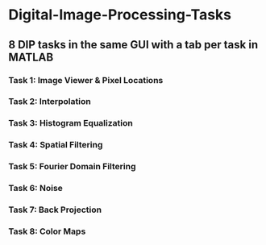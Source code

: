 # Digital-Image-Processing-Tasks

## 8 DIP tasks in the same GUI with a tab per task in MATLAB

### Task 1: Image Viewer & Pixel Locations
### Task 2: Interpolation
### Task 3: Histogram Equalization
### Task 4: Spatial Filtering
### Task 5: Fourier Domain Filtering
### Task 6: Noise
### Task 7: Back Projection
### Task 8: Color Maps
